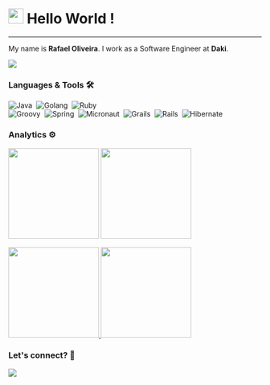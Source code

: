 <h1><img src="https://emojis.slackmojis.com/emojis/images/1531849430/4246/blob-sunglasses.gif?1531849430" width="30"/>
Hello World ! </h1> <hr>

My name is <b>Rafael Oliveira</b>. I work as a Software Engineer at <b>Daki</b>.

![](http://estruyf-github.azurewebsites.net/api/VisitorHit?user=oliveira-a-rafael&repo=oliveira-a-rafael&countColorcountColor)

### Languages & Tools 🛠  

![Java](https://img.shields.io/badge/-Java-05122A?style=flat&logo=Java&logoColor=white&color=orange)&nbsp;
![Golang](https://img.shields.io/badge/-Golang-05122A?style=flat&logo=go&logoColor=white&color=orange)&nbsp;
![Ruby](https://img.shields.io/badge/-Ruby-05122A?style=flat&logo=ruby&logoColor=white&color=orange)&nbsp;  
![Groovy](https://img.shields.io/badge/-Groovy-05122A?style=flat&logo=groovylang.&logoColor=white&color=orange)&nbsp;
![Spring](https://img.shields.io/badge/-Spring-05122A?style=flat&logo=spring&color=33A7FF)&nbsp;
![Micronaut](https://img.shields.io/badge/-Micronaut-05122A?style=flat&logo=micronaut&color=33A7FF)&nbsp;
![Grails](https://img.shields.io/badge/-Grails-05122A?style=flat&color=33A7FF)&nbsp;
![Rails](https://img.shields.io/badge/-Rails-05122A?style=flat&logo=rubyonrails&color=33A7FF)&nbsp;
![Hibernate](https://img.shields.io/badge/-Hibernate-05122A?style=flat&color=33A7FF)&nbsp;  

### Analytics ⚙️

<!-- ![Github Languages](https://github-readme-stats.vercel.app/api/top-langs/?username=oliveira-a-rafael&layout=default&count_private=true&langs_count=10)

![Github Statistics](https://github-readme-stats.vercel.app/api/?username=oliveira-a-rafael&count_private=true&show_icons=true)

![Github Contributions](https://github-readme-streak-stats.herokuapp.com/?user=oliveira-a-rafael&hide_border=true) -->

<p align="left">
  <img height="180em" src="https://github-readme-streak-stats.herokuapp.com/?user=oliveira-a-rafael" />
  <img height="180em" src="https://user-images.githubusercontent.com/22433243/121538215-faa36d80-c9da-11eb-9dce-0def2d07ff62.gif" />
</p>  
  
<p align="left">
<a href="https://github.com/oliveira-a-rafael">
  <img height="180em" src="https://github-readme-stats.vercel.app/api/?username=oliveira-a-rafael&count_private=true&show_icons=true"/>
  <img height="180em" src="https://github-readme-stats.vercel.app/api/top-langs/?username=oliveira-a-rafael&layout=compact&langs_count=8&hide=HCL"/>
</a>
</p>


### Let's connect? 🤝

<p align="left"><a href="https://www.linkedin.com/in/rafaoliveira85/"><img
src="https://img.shields.io/badge/-LinkedIn-0077B5?style=flat&logo=Linkedin&logoColor=white"/></a>
</p>